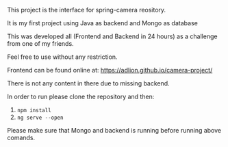 This project is the interface for spring-camera reository.

It is my first project using Java as backend and Mongo as database

This was developed all (Frontend and Backend in 24 hours) as a challenge from one of my friends.

Feel free to use without any restriction.

Frontend can be found online at: https://adlion.github.io/camera-project/

There is not any content in there due to missing backend.

In order to run please clone the repository and then:

1. `npm install`
2. `ng serve --open`

Please make sure that Mongo and backend is running before running above comands.
